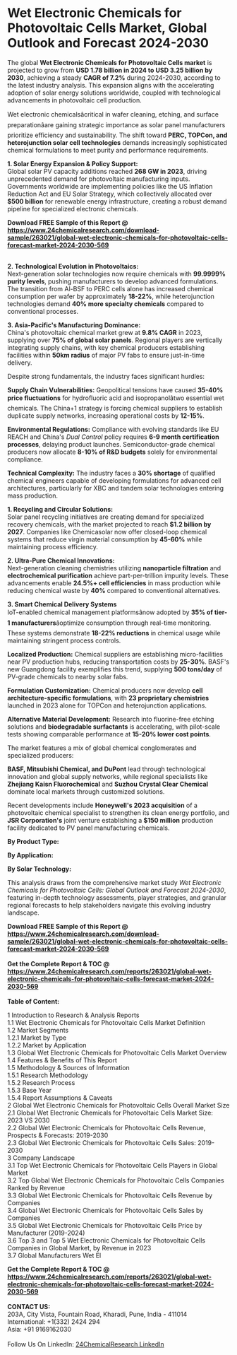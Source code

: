 <h1>Wet Electronic Chemicals for Photovoltaic Cells Market, Global Outlook and Forecast 2024-2030</h1><p>The global <strong>Wet Electronic Chemicals for Photovoltaic Cells market</strong> is projected to grow from <strong>USD 1.78 billion in 2024 to USD 3.25 billion by 2030</strong>, achieving a steady <strong>CAGR of 7.2%</strong> during 2024-2030, according to the latest industry analysis. This expansion aligns with the accelerating adoption of solar energy solutions worldwide, coupled with technological advancements in photovoltaic cell production.</p><p>Wet electronic chemicalsâcritical in wafer cleaning, etching, and surface preparationâare gaining strategic importance as solar panel manufacturers prioritize efficiency and sustainability. The shift toward <strong>PERC, TOPCon, and heterojunction solar cell technologies</strong> demands increasingly sophisticated chemical formulations to meet purity and performance requirements.</p><p><strong>1. Solar Energy Expansion &amp; Policy Support:</strong><br>
Global solar PV capacity additions reached <strong>268 GW in 2023</strong>, driving unprecedented demand for photovoltaic manufacturing inputs. Governments worldwide are implementing policies like the US Inflation Reduction Act and EU Solar Strategy, which collectively allocated over <strong>$500 billion</strong> for renewable energy infrastructure, creating a robust demand pipeline for specialized electronic chemicals.</p><div><b>Download FREE Sample of this Report @ 
            <a href="https://www.24chemicalresearch.com/download-sample/263021/global-wet-electronic-chemicals-for-photovoltaic-cells-forecast-market-2024-2030-569">
            https://www.24chemicalresearch.com/download-sample/263021/global-wet-electronic-chemicals-for-photovoltaic-cells-forecast-market-2024-2030-569</a></b></div><br><p><strong>2. Technological Evolution in Photovoltaics:</strong><br>
Next-generation solar technologies now require chemicals with <strong>99.9999% purity levels</strong>, pushing manufacturers to develop advanced formulations. The transition from Al-BSF to PERC cells alone has increased chemical consumption per wafer by approximately <strong>18-22%</strong>, while heterojunction technologies demand <strong>40% more specialty chemicals</strong> compared to conventional processes.</p><p><strong>3. Asia-Pacific's Manufacturing Dominance:</strong><br>
China's photovoltaic chemical market grew at <strong>9.8% CAGR</strong> in 2023, supplying over <strong>75% of global solar panels</strong>. Regional players are vertically integrating supply chains, with key chemical producers establishing facilities within <strong>50km radius</strong> of major PV fabs to ensure just-in-time delivery.</p><p>Despite strong fundamentals, the industry faces significant hurdles:</p><p><strong>Supply Chain Vulnerabilities:</strong> Geopolitical tensions have caused <strong>35-40% price fluctuations</strong> for hydrofluoric acid and isopropanolâtwo essential wet chemicals. The China+1 strategy is forcing chemical suppliers to establish duplicate supply networks, increasing operational costs by <strong>12-15%</strong>.</p><p><strong>Environmental Regulations:</strong> Compliance with evolving standards like EU REACH and China's <em>Dual Control</em> policy requires <strong>6-9 month certification processes</strong>, delaying product launches. Semiconductor-grade chemical producers now allocate <strong>8-10% of R&amp;D budgets</strong> solely for environmental compliance.</p><p><strong>Technical Complexity:</strong> The industry faces a <strong>30% shortage</strong> of qualified chemical engineers capable of developing formulations for advanced cell architectures, particularly for XBC and tandem solar technologies entering mass production.</p><p><strong>1. Recycling and Circular Solutions:</strong><br>
Solar panel recycling initiatives are creating demand for specialized recovery chemicals, with the market projected to reach <strong>$1.2 billion by 2027</strong>. Companies like Chemicasolar now offer closed-loop chemical systems that reduce virgin material consumption by <strong>45-60%</strong> while maintaining process efficiency.</p><p><strong>2. Ultra-Pure Chemical Innovations:</strong><br>
Next-generation cleaning chemistries utilizing <strong>nanoparticle filtration</strong> and <strong>electrochemical purification</strong> achieve part-per-trillion impurity levels. These advancements enable <strong>24.5%+ cell efficiencies</strong> in mass production while reducing chemical waste by <strong>40%</strong> compared to conventional alternatives.</p><p><strong>3. Smart Chemical Delivery Systems</strong><br>
IoT-enabled chemical management platformsânow adopted by <strong>35% of tier-1 manufacturers</strong>âoptimize consumption through real-time monitoring. These systems demonstrate <strong>18-22% reductions</strong> in chemical usage while maintaining stringent process controls.</p><p><strong>Localized Production:</strong> Chemical suppliers are establishing micro-facilities near PV production hubs, reducing transportation costs by <strong>25-30%</strong>. BASF's new Guangdong facility exemplifies this trend, supplying <strong>500 tons/day</strong> of PV-grade chemicals to nearby solar fabs.</p><p><strong>Formulation Customization:</strong> Chemical producers now develop <strong>cell architecture-specific formulations</strong>, with <strong>23 proprietary chemistries</strong> launched in 2023 alone for TOPCon and heterojunction applications.</p><p><strong>Alternative Material Development:</strong> Research into fluorine-free etching solutions and <strong>biodegradable surfactants</strong> is accelerating, with pilot-scale tests showing comparable performance at <strong>15-20% lower cost points</strong>.</p><p>The market features a mix of global chemical conglomerates and specialized producers:</p><p><strong>BASF, Mitsubishi Chemical, and DuPont</strong> lead through technological innovation and global supply networks, while regional specialists like <strong>Zhejiang Kaisn Fluorochemical</strong> and <strong>Suzhou Crystal Clear Chemical</strong> dominate local markets through customized solutions.</p><p>Recent developments include <strong>Honeywell's 2023 acquisition</strong> of a photovoltaic chemical specialist to strengthen its clean energy portfolio, and <strong>JSR Corporation's</strong> joint venture establishing a <strong>$150 million</strong> production facility dedicated to PV panel manufacturing chemicals.</p><p><strong>By Product Type:</strong></p><p><strong>By Application:</strong></p><p><strong>By Solar Technology:</strong></p><p>This analysis draws from the comprehensive market study <em>Wet Electronic Chemicals for Photovoltaic Cells: Global Outlook and Forecast 2024-2030</em>, featuring in-depth technology assessments, player strategies, and granular regional forecasts to help stakeholders navigate this evolving industry landscape.</p><div><b>Download FREE Sample of this Report @ 
            <a href="https://www.24chemicalresearch.com/download-sample/263021/global-wet-electronic-chemicals-for-photovoltaic-cells-forecast-market-2024-2030-569">
            https://www.24chemicalresearch.com/download-sample/263021/global-wet-electronic-chemicals-for-photovoltaic-cells-forecast-market-2024-2030-569</a></b></div><br><div><b>Get the Complete Report & TOC @ 
            <a href="https://www.24chemicalresearch.com/reports/263021/global-wet-electronic-chemicals-for-photovoltaic-cells-forecast-market-2024-2030-569">
            https://www.24chemicalresearch.com/reports/263021/global-wet-electronic-chemicals-for-photovoltaic-cells-forecast-market-2024-2030-569</a></b></div><br>
            <b>Table of Content:</b><p>1 Introduction to Research & Analysis Reports<br />
    1.1 Wet Electronic Chemicals for Photovoltaic Cells Market Definition<br />
    1.2 Market Segments<br />
        1.2.1 Market by Type<br />
        1.2.2 Market by Application<br />
    1.3 Global Wet Electronic Chemicals for Photovoltaic Cells Market Overview<br />
    1.4 Features & Benefits of This Report<br />
    1.5 Methodology & Sources of Information<br />
        1.5.1 Research Methodology<br />
        1.5.2 Research Process<br />
        1.5.3 Base Year<br />
        1.5.4 Report Assumptions & Caveats<br />
2 Global Wet Electronic Chemicals for Photovoltaic Cells Overall Market Size<br />
    2.1 Global Wet Electronic Chemicals for Photovoltaic Cells Market Size: 2023 VS 2030<br />
    2.2 Global Wet Electronic Chemicals for Photovoltaic Cells Revenue, Prospects & Forecasts: 2019-2030<br />
    2.3 Global Wet Electronic Chemicals for Photovoltaic Cells Sales: 2019-2030<br />
3 Company Landscape<br />
    3.1 Top Wet Electronic Chemicals for Photovoltaic Cells Players in Global Market<br />
    3.2 Top Global Wet Electronic Chemicals for Photovoltaic Cells Companies Ranked by Revenue<br />
    3.3 Global Wet Electronic Chemicals for Photovoltaic Cells Revenue by Companies<br />
    3.4 Global Wet Electronic Chemicals for Photovoltaic Cells Sales by Companies<br />
    3.5 Global Wet Electronic Chemicals for Photovoltaic Cells Price by Manufacturer (2019-2024)<br />
    3.6 Top 3 and Top 5 Wet Electronic Chemicals for Photovoltaic Cells Companies in Global Market, by Revenue in 2023<br />
    3.7 Global Manufacturers Wet El</p><div><b>Get the Complete Report & TOC @ 
            <a href="https://www.24chemicalresearch.com/reports/263021/global-wet-electronic-chemicals-for-photovoltaic-cells-forecast-market-2024-2030-569">
            https://www.24chemicalresearch.com/reports/263021/global-wet-electronic-chemicals-for-photovoltaic-cells-forecast-market-2024-2030-569</a></b></div><br><b>CONTACT US:</b><br>
            203A, City Vista, Fountain Road, Kharadi, Pune, India - 411014<br>
            International: +1(332) 2424 294<br>
            Asia: +91 9169162030 <br><br>
            Follow Us On LinkedIn: <a href="https://www.linkedin.com/company/24chemicalresearch/">24ChemicalResearch LinkedIn</a>